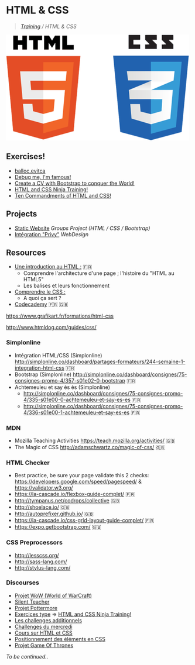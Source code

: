 # HTML & CSS

>_[Training](https://gitlab.com/simplon-co/training) / HTML & CSS_

![HTML5 & CSS3](html_css.png)

## Exercises!

* [balloc.evitca](https://gitlab.com/simplon-co/balloc.evitca)
* [Debug me, I'm famous!](https://gitlab.com/simplon-co/Debug-me-I-m-famous)
* [Create a CV with Bootstrap to conquer the World!](https://gitlab.com/simplon-co/Create-a-CV-with-Bootstrap-to-conquer-the-World)
* [HTML and CSS Ninja Training!](https://gitlab.com/simplon-co/HTML-and-CSS-Ninja-Training)
* [Ten Commandments of HTML and CSS!](https://gitlab.com/simplon-co/Ten-Commandments-of-HTML-and-CSS)

## Projects

* [Static Website](https://gitlab.com/simplon-co/project-static-website) _Groups Project (HTML / CSS / Bootstrap)_
* [Intégration "Privy"](https://gitlab.com/simplon-co/project-privy) _WebDesign_

## Resources

* [Une introduction au HTML :](https://developer.mozilla.org/fr/docs/Web/Guide/HTML/Introduction) :fr:
  * Comprendre l'architecture d'une page ; l'histoire du "HTML au HTML5"
  * Les balises et leurs fonctionnement
* [Comprendre le CSS :](https://docs.webplatform.org/wiki/css/tutorials) 
  * A quoi ça sert ?
* [Codecademy](http://codecademy.com) :fr: :uk:

https://www.grafikart.fr/formations/html-css

http://www.htmldog.com/guides/css/

### Simplonline

* Intégration HTML/CSS (Simplonline)
  http://simplonline.co/dashboard/partages-formateurs/244-semaine-1-integration-html-css :fr:
* Bootstrap (Simplonline)
  http://simplonline.co/dashboard/consignes/75-consignes-promo-4/357-s01e02-0-bootstrap :fr:
* Achtemeuleu et say ès ès (Simplonline)
  * http://simplonline.co/dashboard/consignes/75-consignes-promo-4/335-s01e00-0-achtemeuleu-et-say-es-es :fr:
  * http://simplonline.co/dashboard/consignes/75-consignes-promo-4/336-s01e00-1-achtemeuleu-et-say-es-es :fr:

### MDN

* Mozilla Teaching Activities
  https://teach.mozilla.org/activities/ :uk:
* The Magic of CSS
  http://adamschwartz.co/magic-of-css/ :uk:

### HTML Checker

* Best practice, be sure your page validate this 2 checks: https://developers.google.com/speed/pagespeed/ & https://validator.w3.org/
* https://la-cascade.io/flexbox-guide-complet/ :fr:
* http://tympanus.net/codrops/collective :uk:
* http://shoelace.io/ :uk:
* http://autoprefixer.github.io/ :uk:
* https://la-cascade.io/css-grid-layout-guide-complet/ :fr:
* https://expo.getbootstrap.com/ :uk:

### CSS Preprocessors

* http://lesscss.org/
* http://sass-lang.com/
* http://stylus-lang.com/

### Discourses

* [Projet WoW (World of WarCraft)](http://discourse.simplon.co/t/projet-wow-world-of-warcraft/117)
* [Silent Teacher](http://discourse.simplon.co/t/silent-teacher/116)
* [Projet Pottermore](http://discourse.simplon.co/t/projet-pottermore/118)
* [Exercices type](http://discourse.simplon.co/t/exercices-type/121) => [HTML and CSS Ninja Training!](https://gitlab.com/simplon-co/HTML-and-CSS-Ninja-Training)
* [Les challenges additionnels](http://discourse.simplon.co/t/les-challenges-additionnels/61)
* [Challenges du mercredi](http://discourse.simplon.co/t/challenges-du-mercredi/60)
* [Cours sur HTML et CSS](http://discourse.simplon.co/t/cours-sur-html-et-css/33)
* [Positionnement des éléments en CSS](http://discourse.simplon.co/t/positionnement-des-elements-en-css/35)
* [Projet Game Of Thrones](http://discourse.simplon.co/t/projet-game-of-thrones/119)

_To be continued.._

